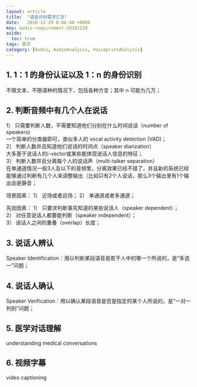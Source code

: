 ```yaml
---
layout: article
title:  "语音识别需求汇总"
date:   2018-12-29 8:06:40 +0800
key: audio-requirement-20181229
aside:
  toc: true
tags: 需求
category: [Audio, AudioAnalysis, VoiceprintAnalysis]
---
```


## 1. 1：1 的身份认证以及 1：n 的身份识别
不限文本、不限语种的情况下，包括各种方言；其中 n 可能为几万；  

## 2. 判断音频中有几个人在说话  
1） 只需要判断人数，不需要知道他们分别在什么时间说话（number of speakers)   
一个简单的分类器即可，类似多人的 vocal activity detection (VAD)；  
2） 判断人数并且知道他们说话的时间点（speaker diarization）  
大多基于说话人的i-vector或某些能体现说话人信息的特征；  
3） 判断人数并且分离每个人的说话声（multi-talker separation）  
在单通道情况一般3人及以下的音频里，分离效果已经不错了，并且新的系统已经能够通过判断有几个人来调整输出（比如只有2个人说话，那么3个输出里有1个输出会是静音；  

场景因素：
1） 近场或者远场；
2） 单通道或者多通道；

先验因素：
1） 只要求判断事先知道的某些说话人（speaker dependent）；  
2） 对任意说话人都要能判断（speaker independent）；  
3） 说话人之间的重叠（overlap）长度；  

## 3. 说话人辨认
Speaker Identification：用以判断某段语音是若干人中的哪一个所说的，是“多选一”问题；  

## 4. 说话人确认
Speaker Verification：用以确认某段语音是否是指定的某个人所说的，是“一对一判别”问题；  

## 5. 医学对话理解
understanding medical conversations  

## 6. 视频字幕
 video captioning  
